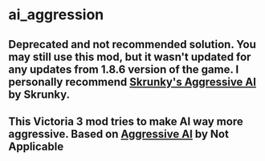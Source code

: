 # ai_aggression

## Deprecated and not recommended solution. You may still use this mod, but it wasn't updated for any updates from 1.8.6 version of the game. I personally recommend [Skrunky's Aggressive AI](https://steamcommunity.com/sharedfiles/filedetails/?id=3386954072&searchtext=ai+aggression) by Skrunky.

## This Victoria 3 mod tries to make AI way more aggressive. Based on [Aggressive AI](https://steamcommunity.com/sharedfiles/filedetails/?id=2971828062&searchtext=ai+aggression) by Not Applicable 
